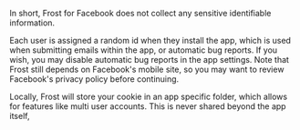 In short, Frost for Facebook does not collect any sensitive identifiable information.

Each user is assigned a random id when they install the app, which is used when submitting emails within the app, or automatic bug reports.
If you wish, you may disable automatic bug reports in the app settings.
Note that Frost still depends on Facebook's mobile site, so you may want to review Facebook's privacy policy before continuing.

Locally, Frost will store your cookie in an app specific folder, which allows for features like multi user accounts.
This is never shared beyond the app itself,